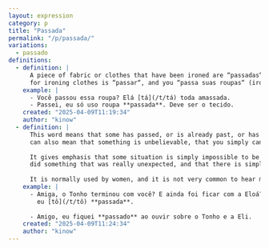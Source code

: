 ```yaml
---
layout: expression
category: p
title: "Passada"
permalink: "/p/passada/"
variations:
  - passado
definitions:
  - definition: |
      A piece of fabric or clothes that have been ironed are “passadas“. The verb
      for ironing clothes is “passar“, and you “passa suas roupas“ (iron your clothes).
    example: |
      - Você passou essa roupa? Elá [tá](/t/tá) toda amassada.
      - Passei, eu só uso roupa **passada**. Deve ser o tecido.
    created: "2025-04-09T11:19:34"
    author: "kinow"
  - definition: |
      This word means that some has passed, or is already past, or has been ironed. But it
      can also mean that something is unbelievable, that you simply cannot believe it.
      
      It gives emphasis that some situation is simply impossible to be accepted. That someone
      did something that was really unexpected, and that there is simply no explanation for that.
      
      It is normally used by women, and it is not very common to hear men using it.
    example: |
      - Amiga, o Tonho terminou com você? E ainda foi ficar com a Eloá? Não acredito,
        eu [tô](/t/tô) **passada**.
      
      - Amigo, eu fiquei **passado** ao ouvir sobre o Tonho e a Eli.
    created: "2025-04-09T11:24:34"
    author: "kinow"
---
```

